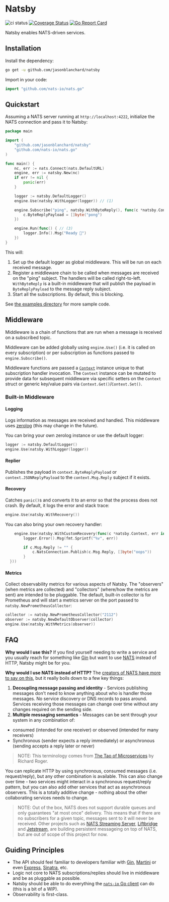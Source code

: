 # Natsby
![ci status](https://github.com/jasonblanchard/natsby/workflows/CI/badge.svg) [![Coverage Status](https://coveralls.io/repos/github/jasonblanchard/natsby/badge.svg?branch=master)](https://coveralls.io/github/jasonblanchard/natsby?branch=master) [![Go Report Card](https://goreportcard.com/badge/github.com/jasonblanchard/natsby)](https://goreportcard.com/report/github.com/jasonblanchard/natsby)


Natsby enables NATS-driven services.

## Installation
Install the dependency:
```bash
go get -u github.com/jasonblanchard/natsby
```

Import in your code:
```go
import "github.com/nats-io/nats.go"
```

## Quickstart
Assuming a NATS server running at `http://localhost:4222`, initialize the NATS connection and pass it to Natsby:

```go
package main

import (
	"github.com/jasonblanchard/natsby"
	"github.com/nats-io/nats.go"
)

func main() {
	nc, err := nats.Connect(nats.DefaultURL)
	engine, err := natsby.New(nc)
	if err != nil {
		panic(err)
	}

	logger := natsby.DefaultLogger()
	engine.Use(natsby.WithLogger(logger)) // (1)

	engine.Subscribe("ping", natsby.WithByteReply(), func(c *natsby.Context) { // (2)
		c.ByteReplyPayload = []byte("pong")
	})

	engine.Run(func() { // (3)
		logger.Info().Msg("Ready 🚀")
	})
}
```

This will:
1. Set up the default logger as global middleware. This will be run on each received message.
2. Register a middleware chain to be called when messages are received on the "ping" subject. The handlers will be called right-to-left. `WithByteReply` is a built-in middleware that will publish the payload in `ByteReplyPayload` to the message reply subject.
3. Start all the subscriptions. By default, this is blocking.

See [the examples directory](./examples) for more sample code.

## Middleware
Middleware is a chain of functions that are run when a message is received on a subscribed topic.

Middleware can be added globally using `engine.Use()` (i.e. it is called on every subscription) or per subscription as functions passed to `engine.Subscribe()`.

Middleware functions are passed a [`Context`](./context.go) instance unique to that subscription handler invocation. The `Context` instance can be mutated to provide data for subsequent middleware via specific setters on the `Context` struct or generic key/value pairs via `Context.Get()`/`Context.Set()`.

### Built-in Middleware
#### Logging
Logs information as messages are received and handled. This middleware uses [zerolog](https://github.com/rs/zerolog) (this may change in the future).

You can bring your own zerolog instance or use the default logger:

```go
logger := natsby.DefaultLogger()
engine.Use(natsby.WithLogger(logger))
```

#### Replier
Publishes the payload in `context.ByteReplyPayload` or `context.JSONReplyPayload` to the `context.Msg.Reply` subject if it exists.

#### Recovery
Catches `panic()`s and converts it to an error so that the process does not crash. By default, it logs the error and stack trace:
```go
engine.Use(natsby.WithRecovery())
```

You can also bring your own recovery handler:
```go
	engine.Use(natsby.WithCustomRecovery(func(c *natsby.Context, err interface{}) {
		logger.Error().Msg(fmt.Sprintf("%v", err))

		if c.Msg.Reply != "" {
			c.NatsConnection.Publish(c.Msg.Reply, []byte("oops"))
		}
  }))
```

#### Metrics
Collect observability metrics for various aspects of Natsby. The "observers" (when metrics are collected) and "collectors" (where/how the metrics are sent) are intended to be pluggable. The default, built-in collector is for Prometheus and will start a metrics server on the port passed to `natsby.NewPrometheusCollector`:

```go
collector := natsby.NewPrometheusCollector("2112")
observer := natsby.NewDefaultObserver(collector)
engine.Use(natsby.WithMetrics(observer))
```

## FAQ
**Why would I use this?**
If you find yourself needing to write a service and you usually reach for something like [Gin](https://github.com/gin-gonic/gin) but want to use [NATS](https://github.com/nats-io) instead of HTTP, Natsby might be for you.

**Why would I use NATS instead of HTTP?**
The [creators of NATS have more to say on this](https://changelog.com/gotime/130), but it really boils down to a few key things:

1. **Decoupling message passing and identity** - Services publishing messages don't need to know anything about who is handler those messages. No service discovery or DNS records to pass around. Services receiving those messages can change over time without any changes required on the sending side.
2. **Multiple messaging semantics** - Messages can be sent through your system in any combination of:
- consumed (intended for one receiver) or observed (intended for many receivers)
- Synchronous (sender expects a reply immediately) or asynchronous (sending accepts a reply later or never)

> NOTE: This terminology comes from [The Tao of Microservices](https://www.manning.com/books/the-tao-of-microservices) by Richard Roger.

You can replicate HTTP by using synchronous, consumed messages (i.e. request/reply), but any other combination is available. This can also change over time - two services might interact in a synchronous request/reply pattern, but you can also add other services that act as asynchronous observers. This is a totally additive change - nothing about the other collaborating services needs to change.

> NOTE: Out of the box, NATS does not support durable queues and only guarantees "at most once" delivery. This means that if there are no subscribers for a given topic, messages sent to it will never be received. Other projects such as [NATS Streaming Server](https://github.com/nats-io/nats-streaming-server), [Liftbridge](https://github.com/liftbridge-io/liftbridge) and [Jetstream](https://github.com/nats-io/jetstream), are building persistent messageing on top of NATS, but are out of scope of this project for now.

## Guiding Principles
- The API should feel familiar to developers familiar with [Gin](https://github.com/gin-gonic/gin), [Martini](https://github.com/go-martini/martini) or even [Express](https://expressjs.com/), [Sinatra](http://sinatrarb.com/), etc.
- Logic not core to NATS subscriptions/replies should live in middleware and be as pluggable as possible.
- Natsby should be able to do everything the [`nats-io` Go client](https://github.com/nats-io/nats.go) can do (this is a bit of a WIP).
- Observability is first-class.
